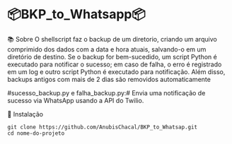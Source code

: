 # 📦BKP_to_Whatsapp📦

📚 Sobre
O shellscript faz o backup de um diretorio, criando um arquivo comprimido dos dados com a data e hora atuais, salvando-o em um diretório de destino. Se o backup for bem-sucedido, um script Python é executado para notificar o sucesso; em caso de falha, o erro é registrado em um log e outro script Python é executado para notificação. Além disso, backups antigos com mais de 2 dias são removidos automaticamente

#sucesso_backup.py e falha_backup.py:# Envia uma notificação de sucesso via WhatsApp usando a API do Twilio.

🚀 Instalação
```
git clone https://github.com/AnubisChacal/BKP_to_Whatsap.git
cd nome-do-projeto
```
